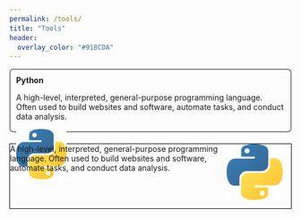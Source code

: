 ```yaml
---
permalink: /tools/
title: "Tools"
header:
  overlay_color: "#91BCDA"
---
```


<div style="height:110px; border-radius:3px; border-radius:7px; border:2px solid gray; margin-bottom:20px"> 
 <div style=" margin:10px; text-overflow: ellipsis;">
   <b>Python</b><br> 
   <p style="font-size:14px;">
     A high-level, interpreted, general-purpose programming language.
     Often used to build websites and software, automate tasks, and conduct data analysis.
   </p>
 </div>
  
  <div  style="margin:10px; positon: absolute;border:1px #DCDCDC;">
  <img src="/assets/images/tools/Python-logo-notext.svg.png" alt="" width="90" height="90"/>  
  </div>
  
</div>


<p style="border: 1px solid black;">
  <img style="float: right; margin: 0px 15px 15px 0px;" src="/assets/images/tools/Python-logo-notext.svg.png" width="100" />
  A high-level, interpreted, general-purpose programming language.
     Often used to build websites and software, automate tasks, and conduct data analysis. 
  <br style="clear: both;" />
</p>
